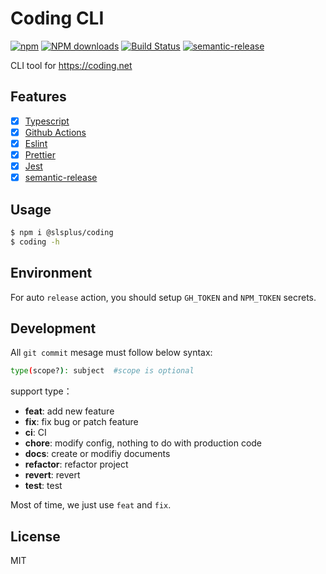 # Coding CLI

[![npm](https://img.shields.io/npm/v/@slsplus/coding)](http://www.npmtrends.com/@slsplus/coding)
[![NPM downloads](http://img.shields.io/npm/dm/@slsplus/coding.svg?style=flat-square)](http://www.npmtrends.com/@slsplus/coding)
[![Build Status](https://github.com/serverless-plus/coding/workflows/Release/badge.svg?branch=master)](https://github.com/serverless-plus/coding/actions?query=workflow:Release+branch:master)
[![semantic-release](https://img.shields.io/badge/%20%20%F0%9F%93%A6%F0%9F%9A%80-semantic--release-e10079.svg)](https://github.com/semantic-release/semantic-release)

CLI tool for https://coding.net

## Features

- [x] [Typescript](https://github.com/microsoft/TypeScript)
- [x] [Github Actions](https://github.com/features/actions)
- [x] [Eslint](https://github.com/eslint/eslint)
- [x] [Prettier](https://github.com/prettier/prettier)
- [x] [Jest](https://github.com/facebook/jest)
- [x] [semantic-release](https://github.com/semantic-release/semantic-release)

## Usage

```bash
$ npm i @slsplus/coding
$ coding -h
```

## Environment

For auto `release` action, you should setup `GH_TOKEN` and `NPM_TOKEN` secrets.

## Development

All `git commit` mesage must follow below syntax:

```bash
type(scope?): subject  #scope is optional
```

support type：

- **feat**: add new feature
- **fix**: fix bug or patch feature
- **ci**: CI
- **chore**: modify config, nothing to do with production code
- **docs**: create or modifiy documents
- **refactor**: refactor project
- **revert**: revert
- **test**: test

Most of time, we just use `feat` and `fix`.

## License

MIT
